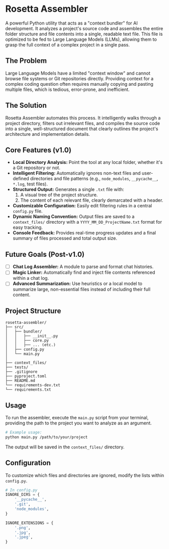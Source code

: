 # Rosetta Assembler

A powerful Python utility that acts as a "context bundler" for AI development. It analyzes a project's source code and assembles the entire folder structure and file contents into a single, readable text file. This file is optimized to be fed to Large Language Models (LLMs), allowing them to grasp the full context of a complex project in a single pass.

## The Problem

Large Language Models have a limited "context window" and cannot browse file systems or Git repositories directly. Providing context for a complex coding question often requires manually copying and pasting multiple files, which is tedious, error-prone, and inefficient.

## The Solution

Rosetta Assembler automates this process. It intelligently walks through a project directory, filters out irrelevant files, and compiles the source code into a single, well-structured document that clearly outlines the project's architecture and implementation details.

## Core Features (v1.0)

*   **Local Directory Analysis:** Point the tool at any local folder, whether it's a Git repository or not.
*   **Intelligent Filtering:** Automatically ignores non-text files and user-defined directories and file patterns (e.g., `node_modules`, `__pycache__`, `*.log`, test files).
*   **Structured Output:** Generates a single `.txt` file with:
    1.  A visual tree of the project structure.
    2.  The content of each relevant file, clearly demarcated with a header.
*   **Customizable Configuration:** Easily edit filtering rules in a central `config.py` file.
*   **Dynamic Naming Convention:** Output files are saved to a `context_files/` directory with a `YYYY_MM_DD_ProjectName.txt` format for easy tracking.
*   **Console Feedback:** Provides real-time progress updates and a final summary of files processed and total output size.

## Future Goals (Post-v1.0)

- [ ] **Chat Log Assembler:** A module to parse and format chat histories.
- [ ] **Magic Linker:** Automatically find and inject file contents referenced within a chat log.
- [ ] **Advanced Summarization:** Use heuristics or a local model to summarize large, non-essential files instead of including their full content.

## Project Structure

```
rosetta-assembler/
├── src/
│   ├── bundler/
│   │   ├── __init__.py
│   │   ├── core.py
│   │   ├── ... (etc.)
│   ├── config.py
│   └── main.py
│
├── context_files/
├── tests/
├── .gitignore
├── pyproject.toml
├── README.md
└── requirements-dev.txt
└── requirements.txt
```

## Usage

To run the assembler, execute the `main.py` script from your terminal, providing the path to the project you want to analyze as an argument.

```bash
# Example usage:
python main.py /path/to/your/project
```

The output will be saved in the `context_files/` directory.

## Configuration

To customize which files and directories are ignored, modify the lists within `config.py`.

```python
# In config.py
IGNORE_DIRS = {
    '__pycache__',
    '.git',
    'node_modules',
}

IGNORE_EXTENSIONS = {
    '.png',
    '.jpg',
    '.jpeg',
}
```
